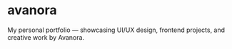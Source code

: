 # avanora
My personal portfolio — showcasing UI/UX design, frontend projects, and creative work by Avanora.
